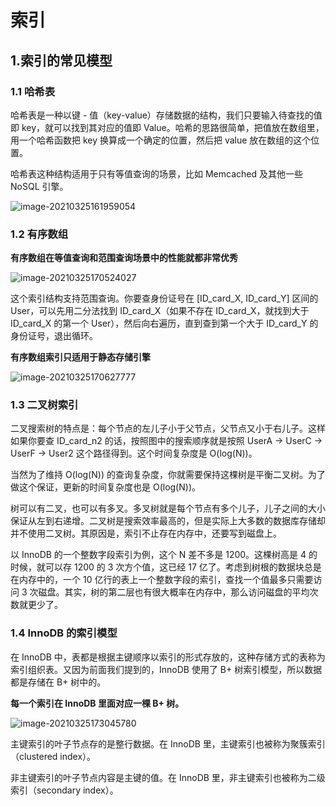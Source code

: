 # 索引

## 1.索引的常见模型

### 1.1 哈希表
哈希表是一种以键 - 值（key-value）存储数据的结构，我们只要输入待查找的值即 key，就可以找到其对应的值即 Value。哈希的思路很简单，把值放在数组里，用一个哈希函数把 key 换算成一个确定的位置，然后把 value 放在数组的这个位置。

哈希表这种结构适用于只有等值查询的场景，比如 Memcached 及其他一些 NoSQL 引擎。

![image-20210325161959054](https://new-blog-1251602255.cos.ap-shanghai.myqcloud.com/img/image-20210325161959054.png)

### 1.2 有序数组

**有序数组在等值查询和范围查询场景中的性能就都非常优秀**

![image-20210325170524027](https://new-blog-1251602255.cos.ap-shanghai.myqcloud.com/img/image-20210325170524027.png)

这个索引结构支持范围查询。你要查身份证号在 [ID_card_X, ID_card_Y] 区间的 User，可以先用二分法找到 ID_card_X（如果不存在 ID_card_X，就找到大于 ID_card_X 的第一个 User），然后向右遍历，直到查到第一个大于 ID_card_Y 的身份证号，退出循环。

**有序数组索引只适用于静态存储引擎**

![image-20210325170627777](https://new-blog-1251602255.cos.ap-shanghai.myqcloud.com/img/image-20210325170627777.png)


### 1.3 二叉树索引

二叉搜索树的特点是：每个节点的左儿子小于父节点，父节点又小于右儿子。这样如果你要查 ID_card_n2 的话，按照图中的搜索顺序就是按照 UserA -> UserC -> UserF -> User2 这个路径得到。这个时间复杂度是 O(log(N))。

当然为了维持 O(log(N)) 的查询复杂度，你就需要保持这棵树是平衡二叉树。为了做这个保证，更新的时间复杂度也是 O(log(N))。

树可以有二叉，也可以有多叉。多叉树就是每个节点有多个儿子，儿子之间的大小保证从左到右递增。二叉树是搜索效率最高的，但是实际上大多数的数据库存储却并不使用二叉树。其原因是，索引不止存在内存中，还要写到磁盘上。

以 InnoDB 的一个整数字段索引为例，这个 N 差不多是 1200。这棵树高是 4 的时候，就可以存 1200 的 3 次方个值，这已经 17 亿了。考虑到树根的数据块总是在内存中的，一个 10 亿行的表上一个整数字段的索引，查找一个值最多只需要访问 3 次磁盘。其实，树的第二层也有很大概率在内存中，那么访问磁盘的平均次数就更少了。

### 1.4  InnoDB 的索引模型

在 InnoDB 中，表都是根据主键顺序以索引的形式存放的，这种存储方式的表称为索引组织表。又因为前面我们提到的，InnoDB 使用了 B+ 树索引模型，所以数据都是存储在 B+ 树中的。

**每一个索引在 InnoDB 里面对应一棵 B+ 树。**

![image-20210325173045780](https://new-blog-1251602255.cos.ap-shanghai.myqcloud.com/img/image-20210325173045780.png)

主键索引的叶子节点存的是整行数据。在 InnoDB 里，主键索引也被称为聚簇索引（clustered index）。

非主键索引的叶子节点内容是主键的值。在 InnoDB 里，非主键索引也被称为二级索引（secondary index）。